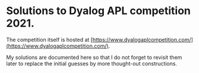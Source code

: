 # Solutions to Dyalog APL competition 2021.

The competition itself is hosted at [https://www.dyalogaplcompetition.com/](https://www.dyalogaplcompetition.com/).

My solutions are documented here so that I do not forget to revisit them later to replace the initial guesses by more thought-out constructions.
